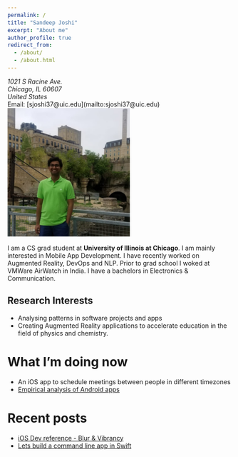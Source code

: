 ```yaml
---
permalink: /
title: "Sandeep Joshi"
excerpt: "About me"
author_profile: true
redirect_from: 
  - /about/
  - /about.html
---
```

<address>
  1021 S Racine Ave.<br /> Chicago, IL 60607<br /> United States
</address>
Email: [sjoshi37@uic.edu](mailto:sjoshi37@uic.edu)



<img alight="left" src='/images/mills_park_small.png'>

I am a CS grad student at **University of Illinois at Chicago**. I am mainly interested in Mobile App Development. I have recently worked on Augmented Reality, DevOps and NLP. Prior to grad school I woked at VMWare AirWatch in India. I have a bachelors in Electronics & Communication.

## Research Interests

  * Analysing patterns in software projects and apps<br />
  * Creating Augmented Reality applications to accelerate education in the field of physics and chemistry.

# What I’m doing now

  * An iOS app to schedule meetings between people in different timezones<br />
  * [Empirical analysis of Android apps](https://sandeepjoshi1910.github.io/projects/playstoreanalysis)

# Recent posts

- [iOS Dev reference - Blur & Vibrancy](https://medium.com/@sandeepjoshi1910/ios-dev-reference-blur-vibrancy-24f068f1182c)
- [Lets build a command line app in Swift](https://medium.com/quick-code/lets-build-a-command-line-app-in-swift-328ce274f1cc)
